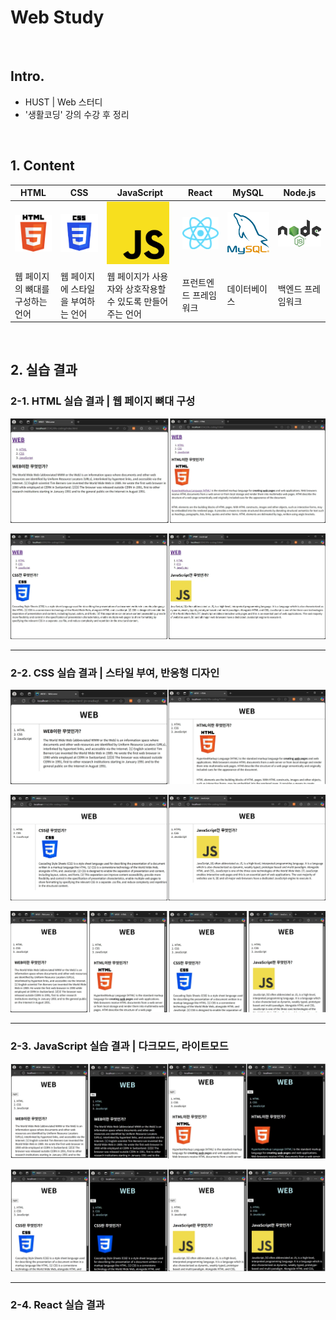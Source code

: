 # Web Study

<br>

## Intro.
- HUST | Web 스터디
- '생활코딩' 강의 수강 후 정리

<br>

## 1. Content

| HTML                                        | CSS                                        | JavaScript                       | React | MySQL | Node.js |
|---------------------------------------------|--------------------------------------------|----------------------------------| ----- | ----- | ------- |
| <img src="./img/icon/html.png" width="180px"> | <img src="./img/icon/css.png" width="300px"> | <img src="./img/icon/javascript.png" width="100px"> | <img src="./img/icon/react.png" width="200px"> | <img src="./img/icon/mysql.png" width="200px"> | <img src="./img/icon/nodejs.png" width="200px"> |
| 웹 페이지의 뼈대를 구성하는 언어                          | 웹 페이지에 스타일을 부여하는 언어                        | 웹 페이지가 사용자와 상호작용할 수 있도록 만들어 주는 언어 | 프런트엔드 프레임워크 | 데이터베이스 | 백엔드 프레임워크 |

<br>

## 2. 실습 결과

### 2-1. HTML 실습 결과 | 웹 페이지 뼈대 구성

![html1](./img/html1.png)<br>

![html2](./img/html2.png)

---

### 2-2. CSS 실습 결과 | 스타일 부여, 반응형 디자인

![css1](./img/css1.png)<br>

![css2](./img/css2.png)<br>

![css3](./img/css3.png)

---

### 2-3. JavaScript 실습 결과 | 다크모드, 라이트모드

![js1](./img/js-result1.png)<br>

![js2](./img/js-result2.png)

---

### 2-4. React 실습 결과

